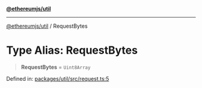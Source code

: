 [**@ethereumjs/util**](../README.md)

***

[@ethereumjs/util](../README.md) / RequestBytes

# Type Alias: RequestBytes

> **RequestBytes** = `Uint8Array`

Defined in: [packages/util/src/request.ts:5](https://github.com/ethereumjs/ethereumjs-monorepo/blob/master/packages/util/src/request.ts#L5)

